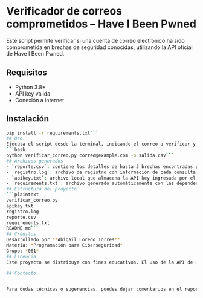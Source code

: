 # Verificador de correos comprometidos – Have I Been Pwned
Este script permite verificar si una cuenta de correo electrónico ha sido comprometida en brechas de seguridad conocidas, utilizando la API oficial de Have I Been Pwned.

## Requisitos
- Python 3.8+
- API key válida
- Conexión a internet

## Instalación
```bash
pip install -r requirements.txt```
## Uso
Ejecuta el script desde la terminal, indicando el correo a verificar y opcionalmente el nombre del archivo CSV de salida:
```bash
python verificar_correo.py correo@example.com -o salida.csv```
## Archivos generados
- `reporte.csv`: contiene los detalles de hasta 3 brechas encontradas para el correo consultado.
- `registro.log`: archivo de registro con información de cada consulta realizada y errores detectados.
- `apikey.txt`: archivo local que almacena la API key ingresada por el usuario (no debe subirse a GitHub).
- `requirements.txt`: archivo generado automáticamente con las dependencias del proyecto.
## Estructura del proyecto
```plaintext
verificar_correo.py
apikey.txt
registro.log
reporte.csv
requirements.txt
README.md```
## Créditos
Desarrollado por **Abigail Loredo Torres**
Materia: *Programación para Ciberseguridad*
Grupo: *061*
## Licencia
Este proyecto se distribuye con fines educativos. El uso de la API de Have I Been Pwned está sujeto a sus [términos de servicio](https://haveibeenpwned.com/API/v3#AcceptableUse).

## Contacto


Para dudas técnicas o sugerencias, puedes dejar comentarios en el repositorio de GitHub.

